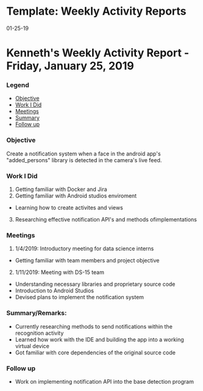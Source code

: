 # Template: Weekly Activity Reports
01-25-19
# Kenneth's Weekly Activity Report - Friday, January 25, 2019
### Legend
 - [Objective](#objective)
 - [Work I Did](#work-i-did)
 - [Meetings](#meetings)
 - [Summary](#summary)
 - [Follow up](#follow-up)

### Objective

Create a notification system when a face in the android app's "added_persons" library is detected in the camera's live feed. 

### Work I Did

1. Getting familiar with Docker and Jira
2. Getting familiar with Android studios enviroment 
 - Learning how to create activites and views
3. Researching effective notification API's and methods ofimplementations


### Meetings
 
1. 1/4/2019: Introductory meeting for data science interns
 - Getting familiar with team members and project objective 
2. 1/11/2019: Meeting with DS-15 team 
 - Understanding necessary libraries and proprietary source code
 - Introduction to Android Studios
 - Devised plans to implement the notification system  

### Summary/Remarks:

- Currently researching methods to send notifications within the recognition activity 
- Learned how work with the IDE and building the app into a working virtual device
- Got familiar with core dependencies of the original source code


### Follow up

-  Work on implementing notification API into the base detection program


